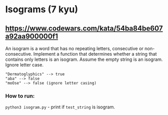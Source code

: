 # Isograms (7 kyu)
## https://www.codewars.com/kata/54ba84be607a92aa900000f1

An isogram is a word that has no repeating letters, consecutive or non-consecutive. Implement a function that determines whether a string that contains only letters is an isogram. Assume the empty string is an isogram. Ignore letter case.

    "Dermatoglyphics" --> true
    "aba" --> false
    "moOse" --> false (ignore letter casing)
   
### How to run:
`python3 isogram.py` - print if `test_string` is isogram.
